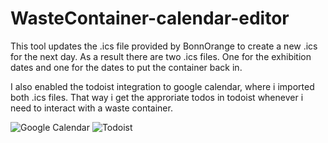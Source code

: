 # WasteContainer-calendar-editor
This tool updates the .ics file provided by BonnOrange to create a new .ics for the next day.
As a result there are two .ics files. One for the exhibition dates and one for the dates to put the container back in.

I also enabled the todoist integration to google calendar, where i imported both .ics files. 
That way i get the approriate todos in todoist whenever i need to interact with a waste container.

![Google Calendar](gcal_screenshot "Google Calendar screenshot")
![Todoist](todoist_screenshot "Todoist screenshot")

